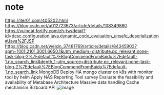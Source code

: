 # note
https://iter01.com/405202.html
https://blog.csdn.net/u012723673/article/details/108349860
https://vulncat.fortify.com/zh-tw/detail?id=desc.configuration.java.dynamic_code_evaluation_unsafe_deserialization#Java%2FJSP
https://blog.csdn.net/weixin_37481769/article/details/84345903?spm=1001.2101.3001.6650.1&utm_medium=distribute.pc_relevant.none-task-blog-2%7Edefault%7EBlogCommendFromBaidu%7Edefault-1.no_search_link&depth_1-utm_source=distribute.pc_relevant.none-task-blog-2%7Edefault%7EBlogCommendFromBaidu%7Edefault-1.no_search_link
MongoDB
Deploy HA mongo cluster on k8s with monitor tool by helm
Apply NAS
Reporting Tool survey
Evaluate the feasibility and availability of Metabase 
Architecture 
Massive data handling
Cache mechanism
Bizboard API
![image](https://user-images.githubusercontent.com/20381545/140766569-c826604d-8198-4baf-8dd6-2c5b0e035fb5.png)
